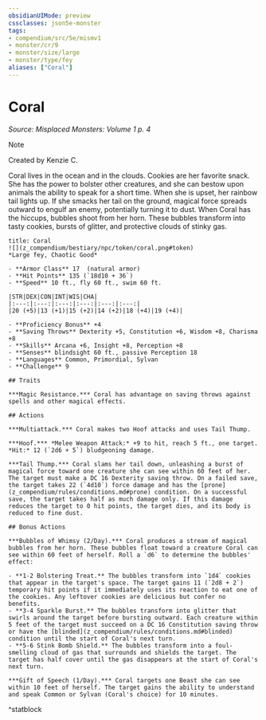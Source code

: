 ```yaml
---
obsidianUIMode: preview
cssclasses: json5e-monster
tags:
- compendium/src/5e/mismv1
- monster/cr/9
- monster/size/large
- monster/type/fey
aliases: ["Coral"]
---
```

# Coral
*Source: Misplaced Monsters: Volume 1 p. 4*  

> [!note]
> Created by Kenzie C.

Coral lives in the ocean and in the clouds. Cookies are her favorite snack. She has the power to bolster other creatures, and she can bestow upon animals the ability to speak for a short time. When she is upset, her rainbow tail lights up. If she smacks her tail on the ground, magical force spreads outward to engulf an enemy, potentially turning it to dust. When Coral has the hiccups, bubbles shoot from her horn. These bubbles transform into tasty cookies, bursts of glitter, and protective clouds of stinky gas.

```ad-statblock
title: Coral
![](z_compendium/bestiary/npc/token/coral.png#token)
*Large fey, Chaotic Good*

- **Armor Class** 17  (natural armor)
- **Hit Points** 135 (`18d10 + 36`)
- **Speed** 10 ft., fly 60 ft., swim 60 ft.

|STR|DEX|CON|INT|WIS|CHA|
|:---:|:---:|:---:|:---:|:---:|:---:|
|20 (+5)|13 (+1)|15 (+2)|14 (+2)|18 (+4)|19 (+4)|

- **Proficiency Bonus** +4
- **Saving Throws** Dexterity +5, Constitution +6, Wisdom +8, Charisma +8
- **Skills** Arcana +6, Insight +8, Perception +8
- **Senses** blindsight 60 ft., passive Perception 18
- **Languages** Common, Primordial, Sylvan
- **Challenge** 9

## Traits

***Magic Resistance.*** Coral has advantage on saving throws against spells and other magical effects.

## Actions

***Multiattack.*** Coral makes two Hoof attacks and uses Tail Thump.

***Hoof.*** *Melee Weapon Attack:* +9 to hit, reach 5 ft., one target. *Hit:* 12 (`2d6 + 5`) bludgeoning damage.

***Tail Thump.*** Coral slams her tail down, unleashing a burst of magical force toward one creature she can see within 60 feet of her. The target must make a DC 16 Dexterity saving throw. On a failed save, the target takes 22 (`4d10`) force damage and has the [prone](z_compendium/rules/conditions.md#prone) condition. On a successful save, the target takes half as much damage only. If this damage reduces the target to 0 hit points, the target dies, and its body is reduced to fine dust.

## Bonus Actions

***Bubbles of Whimsy (2/Day).*** Coral produces a stream of magical bubbles from her horn. These bubbles float toward a creature Coral can see within 60 feet of herself. Roll a `d6` to determine the bubbles' effect:

- **1-2 Bolstering Treat.** The bubbles transform into `1d4` cookies that appear in the target's space. The target gains 11 (`2d8 + 2`) temporary hit points if it immediately uses its reaction to eat one of the cookies. Any leftover cookies are delicious but confer no benefits.  
- **3-4 Sparkle Burst.** The bubbles transform into glitter that swirls around the target before bursting outward. Each creature within 5 feet of the target must succeed on a DC 16 Constitution saving throw or have the [blinded](z_compendium/rules/conditions.md#blinded) condition until the start of Coral's next turn.  
- **5-6 Stink Bomb Shield.** The bubbles transform into a foul-smelling cloud of gas that surrounds and shields the target. The target has half cover until the gas disappears at the start of Coral's next turn.  

***Gift of Speech (1/Day).*** Coral targets one Beast she can see within 10 feet of herself. The target gains the ability to understand and speak Common or Sylvan (Coral's choice) for 10 minutes.
```
^statblock